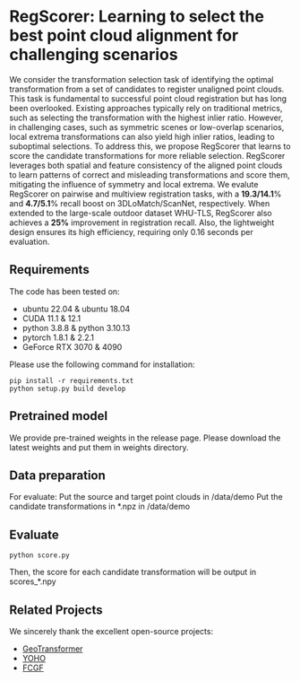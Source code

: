 
# RegScorer: Learning to select the best point cloud alignment for challenging scenarios

We consider the transformation selection task of identifying the optimal transformation from a set of candidates to register unaligned point clouds. This task is fundamental to successful point cloud registration but has long been overlooked. Existing approaches typically rely on traditional metrics, such as selecting the transformation with the highest inlier ratio. However, in challenging cases, such as symmetric scenes or low-overlap scenarios, local extrema transformations can also yield high inlier ratios, leading to suboptimal selections. To address this, we propose RegScorer that learns to score the candidate transformations for more reliable selection. RegScorer leverages both spatial and feature consistency of the aligned point clouds to learn patterns of correct and misleading transformations and score them, mitigating the influence of symmetry and local extrema. We evalute RegScorer on pairwise and multiview registration tasks, with a $\textbf{19.3/14.1}\%$ and $\textbf{4.7/5.1}\%$ recall boost on 3DLoMatch/ScanNet, respectively. When extended to the large-scale outdoor dataset WHU-TLS, RegScorer also achieves a $\textbf{25\%}$ improvement in registration recall. Also, the lightweight design ensures its high efficiency, requiring only 0.16 seconds per evaluation.

## Requirements

The code has been tested on:
- ubuntu 22.04 & ubuntu 18.04
- CUDA 11.1 & 12.1
- python 3.8.8 & python 3.10.13
- pytorch 1.8.1 & 2.2.1
- GeForce RTX 3070 & 4090

Please use the following command for installation:
```
pip install -r requirements.txt
python setup.py build develop
```

## Pretrained model

We provide pre-trained weights in the release page.
Please download the latest weights and put them in weights directory.

## Data preparation

For evaluate: 
    Put the source and target point clouds in /data/demo
    Put the candidate transformations in *.npz in /data/demo

## Evaluate

```
python score.py
```

Then, the score for each candidate transformation will be output in scores_*.npy


## Related Projects

We sincerely thank the excellent open-source projects:

- [GeoTransformer](https://github.com/qinzheng93/GeoTransformer)
- [YOHO](https://github.com/HpWang-whu/YOHO)
- [FCGF](https://github.com/chrischoy/FCGF)
